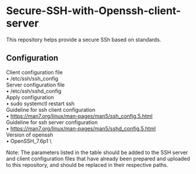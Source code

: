 # Secure-SSH-with-Openssh-client-server
This repository helps provide a secure SSh based on standards.
## Configuration
Client configuration file \
    • /etc/ssh/ssh_config \
Server configuration file \
    • /etc/ssh/sshd_config \
Apply configuration \
    • sudo systemctl restart ssh \
Guideline for ssh client configuration \
    • https://man7.org/linux/man-pages/man5/ssh_config.5.html \
Guideline for ssh server configuration \
    • https://man7.org/linux/man-pages/man5/sshd_config.5.html \
Version of openssh \
    • OpenSSH_7.6p1 \
    
Note: The parameters listed in the table should be added to the SSH server and client configuration files that have already been prepared and uploaded to this repository, and should be replaced in their respective paths.

